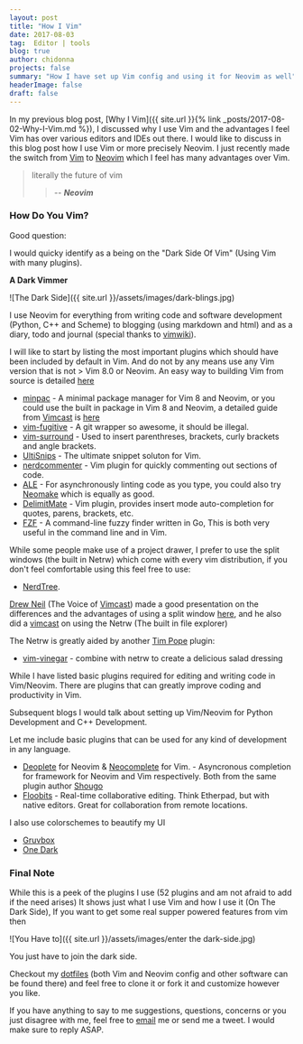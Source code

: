 ```yaml
---
layout: post
title: "How I Vim"
date: 2017-08-03
tag:  Editor | tools
blog: true
author: chidonna
projects: false
summary: "How I have set up Vim config and using it for Neovim as well"
headerImage: false
draft: false
---
```



In my previous blog post, [Why I Vim]({{ site.url }}{% link _posts/2017-08-02-Why-I-Vim.md %}), I discussed why I use Vim and the advantages I feel Vim has over various editors and IDEs out there.
I would like to discuss in this blog post how I use Vim or more precisely Neovim. I just recently made the switch from [Vim][vim] to [Neovim][nvim] which I feel has many advantages over Vim.

> literally the future of vim
>
>> -- <cite>**Neovim**</cite>

### How Do You Vim?
Good question:

I would quicky identify as a being on the "Dark Side Of Vim" (Using Vim with many plugins).

**A Dark Vimmer**

![The Dark Side]({{ site.url }}/assets/images/dark-blings.jpg)

<div class="breaker"></div>

I use Neovim for everything from writing code and software development (Python, C++ and Scheme) to blogging (using markdown and html) and as a diary, todo and journal (special thanks to [vimwiki](https://github.com/vimwiki/vimwiki)).

I will like to start by listing the most important plugins which should have been included by default in Vim. And do not by any means use any Vim version that is not > Vim 8.0 or Neovim. An easy way to building Vim from source is detailed [here](https://github.com/Valloric/YouCompleteMe/wiki/Building-Vim-from-source)

* [minpac](https://github.com/k-takata/minpac) - A minimal package manager for Vim 8 and Neovim, or you could use the built in package in Vim 8 and Neovim, a detailed guide from [Vimcast](http://vimcasts.org/) is [here](https://thoughtbot.com/upcase/videos/neovim-packages)
* [vim-fugitive](https://github.com/tpope/vim-fugitive) - A git wrapper so awesome, it should be illegal.
* [vim-surround](https://github.com/tpope/vim-surround) - Used to insert parenthreses, brackets, curly brackets and angle brackets.
* [UltiSnips](https://github.com/sirver/UltiSnips) - The ultimate snippet soluton for Vim.
* [nerdcommenter](https://github.com/scrooloose/nerdcommenter) - Vim plugin for quickly commenting out sections of code.
* [ALE](https://github.com/w0rp/ale) - For asynchronously linting code as you type, you could also try [Neomake](https://github.com/neomake/neomake) which is equally as good.
* [DelimitMate](https://github.com/Raimondi/delimitMate) - Vim plugin, provides insert mode auto-completion for quotes, parens, brackets, etc.
* [FZF](https://github.com/junegunn/fzf.vim) - A command-line fuzzy finder written in Go, This is both very useful in the command line and in Vim.

While some people make use of a project drawer, I prefer to use the split windows (the built in Netrw) which come with every vim distribution, if you don't feel comfortable using this feel free to use: 
* [NerdTree](https://github.com/scrooloose/nerdtree).

[Drew Neil](https://github.com/nelstrom) (The Voice of [Vimcast](http://vimcasts.org/)) made a good presentation on the differences and the advantages of using a split window [here](http://vimcasts.org/blog/2013/01/oil-and-vinegar-split-windows-and-project-drawer/), and he also did a [vimcast](http://vimcasts.org/episodes/the-file-explorer/) on using the Netrw (The built in file explorer)

The Netrw is greatly aided by another [Tim Pope](https://github.com/tpope) plugin:
* [vim-vinegar](https://github.com/tpope/vim-vinegar) - combine with netrw to create a delicious salad dressing 

While I have listed basic plugins required for editing and writing code in Vim/Neovim. There are plugins that can greatly improve coding and productivity in Vim.

Subsequent blogs I would talk about setting up Vim/Neovim for Python Development and C++ Development.

Let me include basic plugins that can be used for any kind of development in any language.
* [Deoplete](https://github.com/Shougo/deoplete.nvim) for Neovim & [Neocomplete](https://github.com/Shougo/neocomplete.vim) for Vim. - Asyncronous completion for framework for Neovim and Vim respectively. Both from the same plugin author [Shougo](https://github.com/Shougo)
* [Floobits](https://github.com/Floobits/floobits-vim) - Real-time collaborative editing. Think Etherpad, but with native editors. Great for collaboration from remote locations.

I also use colorschemes to beautify my UI
* [Gruvbox](https://github.com/morhetz/gruvbox)
* [One Dark](https://github.com/joshdick/onedark.vim)

### Final Note
While this is a peek of the plugins I use (52 plugins and am not afraid to add if the need arises) It shows just what I use Vim and how I use it (On The Dark Side), If you want to get some real supper powered features from vim then

![You Have to]({{ site.url }}/assets/images/enter the dark-side.jpg)
<figcaption class="caption">You just have to join the dark side.</figcaption>
<div class="breaker"></div>

Checkout my [dotfiles](https://github.com/chidonna/dotfiles) (both Vim and Neovim config and other software can be found there) and feel free to clone it or fork it and customize however you like.

If you have anything to say to me suggestions, questions, concerns or you just disagree with me, feel free to [email](mailto:pogbonna34@gmail.com) me or send me a tweet. I would make sure to reply ASAP.


[nvim]: https://neovim.io/ 
[vim]: https://github.com/vim/vim
